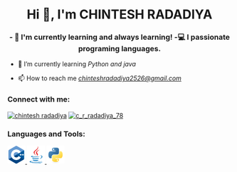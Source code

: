 <h1 align="center">Hi 👋, I'm CHINTESH  RADADIYA </h1>
<h3 align="center">- 👀 I'm currently learning and always learning! -💻 I passionate programing languages.</h3>

- 🌱 I’m currently learning *Python and java*

- 📫 How to reach me *chinteshradadiya2526@gmail.com*

<h3 align="left">Connect with me:</h3>
<p align="left">
<a href="https://linkedin.com/in/chintesh radadiya" target="blank"><img align="center" src="https://raw.githubusercontent.com/rahuldkjain/github-profile-readme-generator/master/src/images/icons/Social/linked-in-alt.svg" alt="chintesh radadiya" height="30" width="40" /></a>
<a href="https://instagram.com/c_r_radadiya_78" target="blank"><img align="center" src="https://raw.githubusercontent.com/rahuldkjain/github-profile-readme-generator/master/src/images/icons/Social/instagram.svg" alt="c_r_radadiya_78" height="30" width="40" /></a>
</p>

<h3 align="left">Languages and Tools:</h3>
<p align="left"> <a href="https://www.w3schools.com/cpp/" target="_blank" rel="noreferrer"> <img src="https://raw.githubusercontent.com/devicons/devicon/master/icons/cplusplus/cplusplus-original.svg" alt="cplusplus" width="40" height="40"/> </a> <a href="https://www.java.com" target="_blank" rel="noreferrer"> <img src="https://raw.githubusercontent.com/devicons/devicon/master/icons/java/java-original.svg" alt="java" width="40" height="40"/> </a> <a href="https://www.python.org" target="_blank" rel="noreferrer"> <img src="https://raw.githubusercontent.com/devicons/devicon/master/icons/python/python-original.svg" alt="python" width="40" height="40"/> </a> </p>
